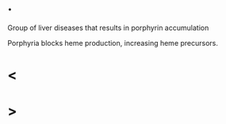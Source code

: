 # .

Group of liver diseases that results in porphyrin accumulation

Porphyria blocks heme production, increasing heme precursors.

# <

# >
